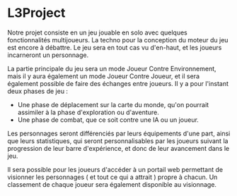 # L3Project
Notre projet consiste en un jeu jouable en solo avec quelques fonctionnalités multijoueurs. 
La techno pour la conception du moteur du jeu est encore à débattre.
Le jeu sera en tout cas vu d'en-haut, et les joueurs incarneront un personnage.

La partie principale du jeu sera un mode Joueur Contre Environnement, mais il y aura également un mode Joueur Contre Joueur, 
et il sera également possible de faire des échanges entre joueurs.
Il y a pour l'instant deux phases de jeu :
- Une phase de déplacement sur la carte du monde, qu'on pourrait assimiler à la phase d'exploration ou d'aventure.
- Une phase de combat, que ce soit contre une IA ou un joueur.

Les personnages seront différenciés par leurs équipements d'une part, ainsi que leurs statistiques, 
qui seront personnalisables par les joueurs suivant la progression de leur barre d'expérience, et donc de leur avancement dans le jeu.

Il sera possible pour les joueurs d'accéder à un portail web permettant de visionner les personnages ( et tout ce qui a attrait ) 
propre à chacun. Un classement de chaque joueur sera également disponible au visionnage.
